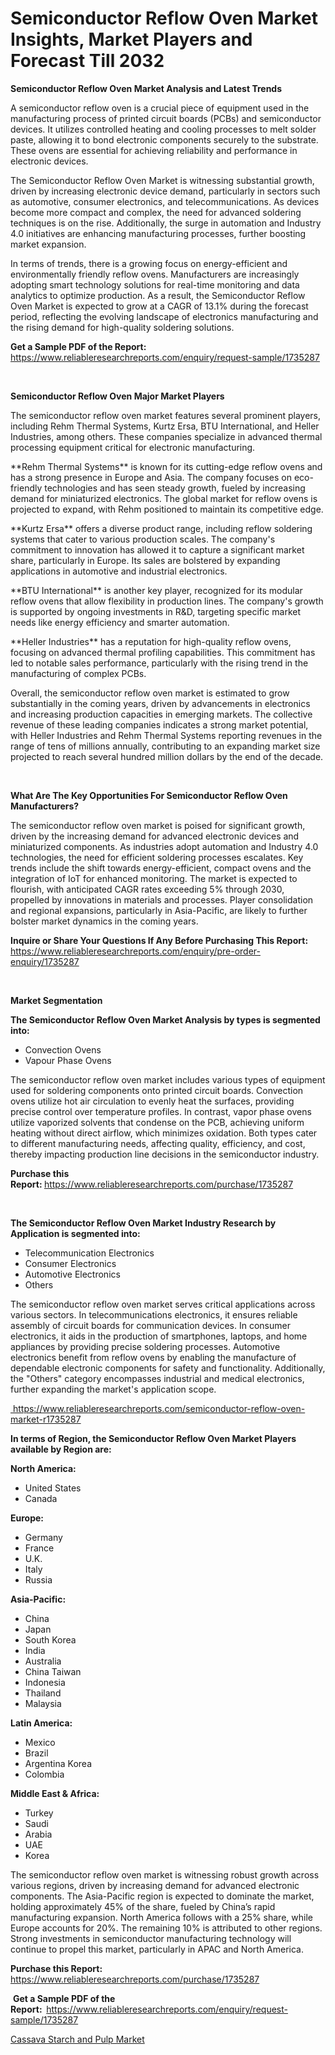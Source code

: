 <p><h1>Semiconductor Reflow Oven Market Insights, Market Players and Forecast Till 2032</h1></p><p><strong>Semiconductor Reflow Oven Market Analysis and Latest Trends</strong></p>
<p><p>A semiconductor reflow oven is a crucial piece of equipment used in the manufacturing process of printed circuit boards (PCBs) and semiconductor devices. It utilizes controlled heating and cooling processes to melt solder paste, allowing it to bond electronic components securely to the substrate. These ovens are essential for achieving reliability and performance in electronic devices.</p><p>The Semiconductor Reflow Oven Market is witnessing substantial growth, driven by increasing electronic device demand, particularly in sectors such as automotive, consumer electronics, and telecommunications. As devices become more compact and complex, the need for advanced soldering techniques is on the rise. Additionally, the surge in automation and Industry 4.0 initiatives are enhancing manufacturing processes, further boosting market expansion.</p><p>In terms of trends, there is a growing focus on energy-efficient and environmentally friendly reflow ovens. Manufacturers are increasingly adopting smart technology solutions for real-time monitoring and data analytics to optimize production. As a result, the Semiconductor Reflow Oven Market is expected to grow at a CAGR of 13.1% during the forecast period, reflecting the evolving landscape of electronics manufacturing and the rising demand for high-quality soldering solutions.</p></p>
<p><strong>Get a Sample PDF of the Report:&nbsp;</strong> <a href="https://www.reliableresearchreports.com/enquiry/request-sample/1735287?utm_campaign=2098&utm_medium=2&utm_source=Github&utm_content=ia&utm_term=25032025&utm_id=semiconductor-reflow-oven">https://www.reliableresearchreports.com/enquiry/request-sample/1735287</a></p>
<p>&nbsp;</p>
<p><strong>Semiconductor Reflow Oven Major Market Players</strong></p>
<p><p>The semiconductor reflow oven market features several prominent players, including Rehm Thermal Systems, Kurtz Ersa, BTU International, and Heller Industries, among others. These companies specialize in advanced thermal processing equipment critical for electronic manufacturing.</p><p>**Rehm Thermal Systems** is known for its cutting-edge reflow ovens and has a strong presence in Europe and Asia. The company focuses on eco-friendly technologies and has seen steady growth, fueled by increasing demand for miniaturized electronics. The global market for reflow ovens is projected to expand, with Rehm positioned to maintain its competitive edge.</p><p>**Kurtz Ersa** offers a diverse product range, including reflow soldering systems that cater to various production scales. The company's commitment to innovation has allowed it to capture a significant market share, particularly in Europe. Its sales are bolstered by expanding applications in automotive and industrial electronics.</p><p>**BTU International** is another key player, recognized for its modular reflow ovens that allow flexibility in production lines. The company's growth is supported by ongoing investments in R&D, targeting specific market needs like energy efficiency and smarter automation. </p><p>**Heller Industries** has a reputation for high-quality reflow ovens, focusing on advanced thermal profiling capabilities. This commitment has led to notable sales performance, particularly with the rising trend in the manufacturing of complex PCBs. </p><p>Overall, the semiconductor reflow oven market is estimated to grow substantially in the coming years, driven by advancements in electronics and increasing production capacities in emerging markets. The collective revenue of these leading companies indicates a strong market potential, with Heller Industries and Rehm Thermal Systems reporting revenues in the range of tens of millions annually, contributing to an expanding market size projected to reach several hundred million dollars by the end of the decade.</p></p>
<p>&nbsp;</p>
<p><strong>What Are The Key Opportunities For Semiconductor Reflow Oven Manufacturers?</strong></p>
<p><p>The semiconductor reflow oven market is poised for significant growth, driven by the increasing demand for advanced electronic devices and miniaturized components. As industries adopt automation and Industry 4.0 technologies, the need for efficient soldering processes escalates. Key trends include the shift towards energy-efficient, compact ovens and the integration of IoT for enhanced monitoring. The market is expected to flourish, with anticipated CAGR rates exceeding 5% through 2030, propelled by innovations in materials and processes. Player consolidation and regional expansions, particularly in Asia-Pacific, are likely to further bolster market dynamics in the coming years.</p></p>
<p><strong>Inquire or Share Your Questions If Any Before Purchasing This Report:</strong> <a href="https://www.reliableresearchreports.com/enquiry/pre-order-enquiry/1735287?utm_campaign=2098&utm_medium=2&utm_source=Github&utm_content=ia&utm_term=25032025&utm_id=semiconductor-reflow-oven">https://www.reliableresearchreports.com/enquiry/pre-order-enquiry/1735287</a></p>
<p>&nbsp;</p>
<p><strong>Market Segmentation</strong></p>
<p><strong>The Semiconductor Reflow Oven Market Analysis by types is segmented into:</strong></p>
<p><ul><li>Convection Ovens</li><li>Vapour Phase Ovens</li></ul></p>
<p><p>The semiconductor reflow oven market includes various types of equipment used for soldering components onto printed circuit boards. Convection ovens utilize hot air circulation to evenly heat the surfaces, providing precise control over temperature profiles. In contrast, vapor phase ovens utilize vaporized solvents that condense on the PCB, achieving uniform heating without direct airflow, which minimizes oxidation. Both types cater to different manufacturing needs, affecting quality, efficiency, and cost, thereby impacting production line decisions in the semiconductor industry.</p></p>
<p><strong>Purchase this Report:&nbsp;</strong><a href="https://www.reliableresearchreports.com/purchase/1735287?utm_campaign=2098&utm_medium=2&utm_source=Github&utm_content=ia&utm_term=25032025&utm_id=semiconductor-reflow-oven">https://www.reliableresearchreports.com/purchase/1735287</a></p>
<p>&nbsp;</p>
<p><strong>The Semiconductor Reflow Oven Market Industry Research by Application is segmented into:</strong></p>
<p><ul><li>Telecommunication Electronics</li><li>Consumer Electronics</li><li>Automotive Electronics</li><li>Others</li></ul></p>
<p><p>The semiconductor reflow oven market serves critical applications across various sectors. In telecommunications electronics, it ensures reliable assembly of circuit boards for communication devices. In consumer electronics, it aids in the production of smartphones, laptops, and home appliances by providing precise soldering processes. Automotive electronics benefit from reflow ovens by enabling the manufacture of dependable electronic components for safety and functionality. Additionally, the "Others" category encompasses industrial and medical electronics, further expanding the market's application scope.</p></p>
<p><a href="https://www.reliableresearchreports.com/semiconductor-reflow-oven-market-r1735287?utm_campaign=2098&utm_medium=2&utm_source=Github&utm_content=ia&utm_term=25032025&utm_id=semiconductor-reflow-oven">&nbsp;https://www.reliableresearchreports.com/semiconductor-reflow-oven-market-r1735287</a></p>
<p><strong>In terms of Region, the Semiconductor Reflow Oven Market Players available by Region are:</strong></p>
<p>
    <p> <strong> North America: </strong>
        <ul>
            <li>United States</li>
            <li>Canada</li>
        </ul>
        </p> 
    <p> <strong> Europe: </strong>
        <ul>
            <li>Germany</li>
            <li>France</li>
            <li>U.K.</li>
            <li>Italy</li>
            <li>Russia</li>
        </ul>
        </p> 
    <p> <strong> Asia-Pacific: </strong>
        <ul>
            <li>China</li>
            <li>Japan</li>
            <li>South Korea</li>
            <li>India</li>
            <li>Australia</li>
            <li>China Taiwan</li>
            <li>Indonesia</li>
            <li>Thailand</li>
            <li>Malaysia</li>
        </ul>
        </p> 
    <p> <strong> Latin America: </strong>
        <ul>
            <li>Mexico</li>
            <li>Brazil</li>
            <li>Argentina Korea</li>
            <li>Colombia</li>
        </ul>
        </p> 
    <p> <strong> Middle East & Africa: </strong>
        <ul>
            <li>Turkey</li>
            <li>Saudi</li>
            <li>Arabia</li>
            <li>UAE</li>
            <li>Korea</li>
        </ul>
    </p>
    </p>
<p><p>The semiconductor reflow oven market is witnessing robust growth across various regions, driven by increasing demand for advanced electronic components. The Asia-Pacific region is expected to dominate the market, holding approximately 45% of the share, fueled by China’s rapid manufacturing expansion. North America follows with a 25% share, while Europe accounts for 20%. The remaining 10% is attributed to other regions. Strong investments in semiconductor manufacturing technology will continue to propel this market, particularly in APAC and North America.</p></p>
<p><strong>Purchase this Report: </strong><a href="https://www.reliableresearchreports.com/purchase/1735287?utm_campaign=2098&utm_medium=2&utm_source=Github&utm_content=ia&utm_term=25032025&utm_id=semiconductor-reflow-oven">https://www.reliableresearchreports.com/purchase/1735287</a></p>
<p>&nbsp;<strong>Get a Sample PDF of the Report:&nbsp;&nbsp;</strong><a href="https://www.reliableresearchreports.com/enquiry/request-sample/1735287?utm_campaign=2098&utm_medium=2&utm_source=Github&utm_content=ia&utm_term=25032025&utm_id=semiconductor-reflow-oven">https://www.reliableresearchreports.com/enquiry/request-sample/1735287</a></p>
<p><strong></strong></p>
<p><p><a href="https://github.com/AshrafKhan865/Market-Research-Report-List-1/blob/main/cassava-starch-and-pulp-market.md?utm_campaign=2098&utm_medium=2&utm_source=Github&utm_content=ia&utm_term=25032025&utm_id=semiconductor-reflow-oven">Cassava Starch and Pulp Market</a></p></p>